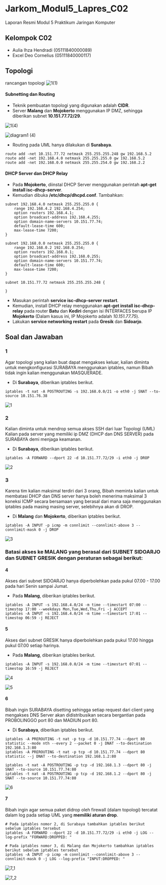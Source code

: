 # Jarkom_Modul5_Lapres_C02

Laporan Resmi Modul 5 Praktikum Jaringan Komputer
## Kelompok C02
* Aulia Ihza Hendradi (05111840000089)
* Excel Deo Cornelius (05111840000117)

## Topologi

rancangan topologi
![1(1)](https://user-images.githubusercontent.com/52096462/103269240-fe70a400-49e7-11eb-8c77-051ebd5a49a9.png)

#### Subnetting dan Routing
- Teknik pembuatan topologi yang digunakan adalah **CIDR**.
- Server **Malang** dan **Mojokerto** menggunakan IP DMZ, sehingga diberikan subnet **10.151.77.72/29**.

![1(4)](https://user-images.githubusercontent.com/52096462/103269233-fc0e4a00-49e7-11eb-9499-3e091a19dcb5.png)

![diagram1 (4)](https://user-images.githubusercontent.com/52096462/103269238-fdd80d80-49e7-11eb-9c37-426eca94caed.jpg)

- Routing pada UML hanya dilakukan di **Surabaya**.
```
route add -net 10.151.77.72 netmask 255.255.255.248 gw 192.168.5.2
route add -net 192.168.4.0 netmask 255.255.255.0 gw 192.168.5.2
route add -net 192.168.0.0 netmask 255.255.254.0 gw 192.168.2.2
```

#### DHCP Server dan DHCP Relay
- Pada **Mojokerto**, diinstal DHCP Server menggunakan perintah **apt-get install isc-dhcp-server**.
- Kemudian dibuka **/etc/dhcp/dhcpd.conf**. Tambahkan:
```
subnet 192.168.4.0 netmask 255.255.255.0 {
    range 192.168.4.2 192.168.4.254;
    option routers 192.168.4.1;
    option broadcast-address 192.168.4.255;
    option domain-name-servers 10.151.77.74;
    default-lease-time 600;
    max-lease-time 7200;
}

subnet 192.168.0.0 netmask 255.255.255.0 {
    range 192.168.0.2 192.168.0.254;
    option routers 192.168.0.1;
    option broadcast-address 192.168.0.255;
    option domain-name-servers 10.151.77.74;
    default-lease-time 600;
    max-lease-time 7200;
}

subnet 10.151.77.72 netmask 255.255.255.248 {

}
```
- Masukan perintah **service isc-dhcp-server restart**.
- Kemudian, install DHCP relay menggunakan **apt-get install isc-dhcp-relay** pada router **Batu** dan **Kediri** dengan isi INTERFACES berupa IP **Mojokerto** (Dalam kasus ini, IP Mojokerto adalah *10.151.77.75*).
- Lakukan **service networking restart** pada **Gresik** dan **Sidoarjo**.

## Soal dan Jawaban

### 1
Agar topologi yang kalian buat dapat mengakses keluar, kalian diminta untuk mengkonfigurasi SURABAYA menggunakan iptables, namun Bibah tidak ingin kalian menggunakan MASQUERADE.

- Di **Surabaya**, diberikan iptables berikut.
```
iptables -t nat -A POSTROUTING -s 192.168.0.0/21 -o eth0 -j SNAT --to-source 10.151.76.38
```

![1](1.png)

### 2
Kalian diminta untuk mendrop semua akses SSH dari luar Topologi (UML) Kalian pada server yang memiliki ip DMZ (DHCP dan DNS SERVER) pada SURABAYA demi menjaga keamanan.

- Di **Surabaya**, diberikan iptables berikut.
```
iptables -A FORWARD --dport 22 -d 10.151.77.72/29 -i eth0 -j DROP
```

![2](2.png)

### 3
Karena tim kalian maksimal terdiri dari 3 orang, Bibah meminta kalian untuk membatasi DHCP dan DNS server hanya boleh menerima maksimal 3 koneksi ICMP secara bersamaan yang berasal dari mana saja menggunakan iptables pada masing masing server, selebihnya akan di DROP.

- Di **Malang** dan **Mojokerto**, diberikan iptables berikut.
```
iptables -A INPUT -p icmp -m connlimit --connlimit-above 3 --connlimit-mask 0 -j DROP
```

![3](3.png)

### Batasi akses ke MALANG yang berasal dari SUBNET SIDOARJO dan SUBNET GRESIK dengan peraturan sebagai berikut:

#### 4
Akses dari subnet SIDOARJO hanya diperbolehkan pada pukul 07.00 - 17.00 pada hari Senin sampai Jumat.

- Pada **Malang**, diberikan iptables berikut.
```
iptables -A INPUT -s 192.168.4.0/24 -m time --timestart 07:00 --timestop 17:00 --weekdays Mon,Tue,Wed,Thu,Fri -j ACCEPT
iptables -A INPUT -s 192.168.4.0/24 -m time --timestart 17:01 --timestop 06:59 -j REJECT
```

#### 5
Akses dari subnet GRESIK hanya diperbolehkan pada pukul 17.00 hingga pukul 07.00 setiap harinya.

- Pada **Malang**, diberikan iptables berikut.
```
iptables -A INPUT -s 192.168.0.0/24 -m time --timestart 07:01 --timestop 16:59 -j REJECT
```

![4](4.png)

![5](5.png)

#### 6
Bibah ingin SURABAYA disetting sehingga setiap request dari client yang mengakses DNS Server akan didistribusikan secara bergantian pada PROBOLINGGO port 80 dan MADIUN port 80.

- Di **Surabaya**, diberikan iptables berikut.
```
iptables -A PREROUTING -t nat -p tcp -d 10.151.77.74 --dport 80 statistic --mode nth --every 2 --packet 0 -j DNAT --to-destination 192.168.1.3:80
iptables -A PREROUTING -t nat -p tcp -d 10.151.77.74 --dport 80 statistic --j DNAT --to-destination 192.168.1.2:80

iptables -t nat -A POSTROUTING -p tcp -d 192.168.1.3 --dport 80 -j SNAT --to-source 10.151.77.74:80
iptables -t nat -A POSTROUTING -p tcp -d 192.168.1.2 --dport 80 -j SNAT --to-source 10.151.77.74:80
```

![6](6.png)

#### 7
Bibah ingin agar semua paket didrop oleh firewall (dalam topologi) tercatat dalam log pada setiap UML yang **memiliki aturan drop**.

```
# Pada iptables nomor 2, di Surabaya tambahkan iptables berikut sebelum iptables tersebut
iptables -A FORWARD --dport 22 -d 10.151.77.72/29 -i eth0 -j LOG --log-prefix "FORWARD:DROPPED: "

# Pada iptables nomor 3, di Malang dan Mojokerto tambahkan iptables berikut sebelum iptables tersebut
iptables -A INPUT -p icmp -m connlimit --connlimit-above 3 --connlimit-mask 0 -j LOG --log-prefix "INPUT:DROPPED: "
```

![7_1](7_1.png)

![7_2](7_2.png)
